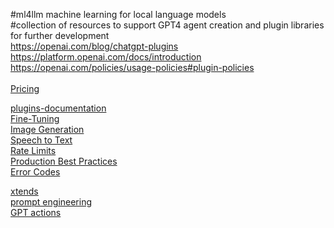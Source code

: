 #ml4llm machine learning for local language models<br />
#collection of resources to support GPT4 agent creation and plugin libraries for further development<br />
https://openai.com/blog/chatgpt-plugins<br />
https://platform.openai.com/docs/introduction<br />
https://openai.com/policies/usage-policies#plugin-policies<br /><br />
<a href="https://openai.com/pricing">Pricing</a><br />

<a href="https://platform.openai.com/docs/plugins/introduction">plugins-documentation</a><br />
<a href="https://platform.openai.com/docs/guides/fine-tuning">Fine-Tuning</a><br />
<a href="https://platform.openai.com/docs/guides/images/usage">Image Generation</a><br />
<a href="https://platform.openai.com/docs/guides/speech-to-text">Speech to Text</a><br />
<a href="https://platform.openai.com/docs/guides/rate-limits/overview">Rate Limits</a><br />
<a href="https://platform.openai.com/docs/guides/production-best-practices">Production Best Practices</a><br />
<a href="https://platform.openai.com/docs/guides/error-codes">Error Codes</a><br />

<a href="https://github.com/xtends">xtends</a><br />
<a href="https://platform.openai.com/docs/guides/prompt-engineering">prompt engineering</a><br />
<a href="https://platform.openai.com/docs/actions">GPT actions</a><br />
